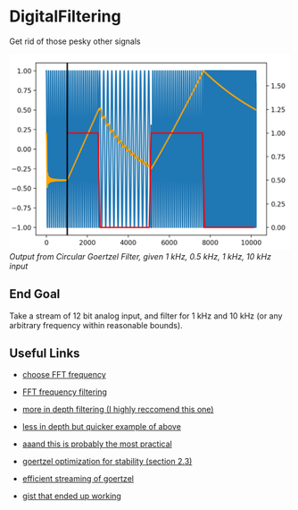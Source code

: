 # DigitalFiltering

Get rid of those pesky other signals


![Output from Circular Goertzel Filter, given 1 kHz, 0.5 kHz, 1 kHz, 10 kHz input](circular_goertzel.png)
_Output from Circular Goertzel Filter, given 1 kHz, 0.5 kHz, 1 kHz, 10 kHz input_

## End Goal

Take a stream of 12 bit analog input, and filter for 1 kHz and 10 kHz (or any arbitrary frequency within reasonable bounds).

## Useful Links

- [choose FFT frequency](https://dsp.stackexchange.com/questions/41916/fft-frequency-bands-and-filtering)
- [FFT frequency filtering](https://www.ltu.se/cms_fs/1.36192!/file/E0005E_Lecture06_Transforms-version4.pdf)
- [more in depth filtering (I highly reccomend this one)](http://www.it.uom.gr/teaching/linearalgebra/NumericalRecipiesInC/c13-5.pdf)
- [less in depth but quicker example of above](https://www.dsprelated.com/freebooks/filters/Time_Domain_Digital_Filter.html)
- [aaand this is probably the most practical](https://batchloaf.wordpress.com/2013/12/07/simple-dft-in-c/)
- [goertzel optimization for stability (section 2.3)][1]
- [efficient streaming of goertzel](https://netwerkt.wordpress.com/2011/08/25/goertzel-filter/)
- [gist that ended up working](https://gist.github.com/sebpiq/4128537)

    [1]: http://www.math.uni.wroc.pl/~olech/metnum2/Podreczniki/(eBook)%20Introduction%20to%20Numerical%20Analysis%20-%20J.Stoer,R.Bulirsch.pdf